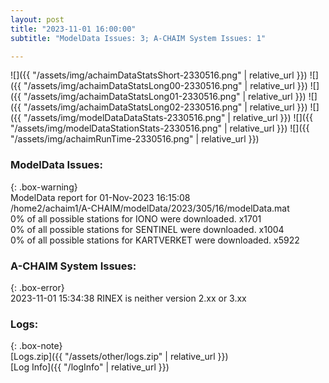 ```yaml
---
layout: post
title: "2023-11-01 16:00:00"
subtitle: "ModelData Issues: 3; A-CHAIM System Issues: 1"

---
```


![]({{ "/assets/img/achaimDataStatsShort-2330516.png" | relative_url }})
![]({{ "/assets/img/achaimDataStatsLong00-2330516.png" | relative_url }})
![]({{ "/assets/img/achaimDataStatsLong01-2330516.png" | relative_url }})
![]({{ "/assets/img/achaimDataStatsLong02-2330516.png" | relative_url }})
![]({{ "/assets/img/modelDataDataStats-2330516.png" | relative_url }})
![]({{ "/assets/img/modelDataStationStats-2330516.png" | relative_url }})
![]({{ "/assets/img/achaimRunTime-2330516.png" | relative_url }})


### ModelData Issues:  
  
{: .box-warning}  
 ModelData report for 01-Nov-2023 16:15:08   
 /home2/achaim1/A-CHAIM/modelData/2023/305/16/modelData.mat   
 0% of all possible stations for IONO were downloaded. x1701   
 0% of all possible stations for SENTINEL were downloaded. x1004   
 0% of all possible stations for KARTVERKET were downloaded. x5922   
  
### A-CHAIM System Issues:  
  
{: .box-error}  
2023-11-01 15:34:38 RINEX is neither version 2.xx or 3.xx  

### Logs:  
  
{: .box-note}  
[Logs.zip]({{ "/assets/other/logs.zip" | relative_url }})  
[Log Info]({{ "/logInfo" | relative_url }})  
